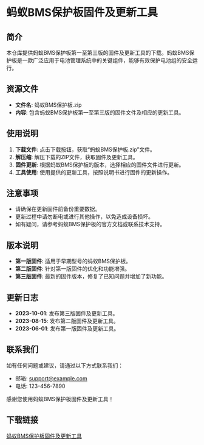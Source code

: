 # 蚂蚁BMS保护板固件及更新工具

## 简介
本仓库提供蚂蚁BMS保护板第一至第三版的固件及更新工具的下载。蚂蚁BMS保护板是一款广泛应用于电池管理系统中的关键组件，能够有效保护电池组的安全运行。

## 资源文件
- **文件名**: 蚂蚁BMS保护板.zip
- **内容**: 包含蚂蚁BMS保护板第一至第三版的固件文件及相应的更新工具。

## 使用说明
1. **下载文件**: 点击下载按钮，获取“蚂蚁BMS保护板.zip”文件。
2. **解压缩**: 解压下载的ZIP文件，获取固件及更新工具。
3. **固件更新**: 根据蚂蚁BMS保护板的版本，选择相应的固件文件进行更新。
4. **工具使用**: 使用提供的更新工具，按照说明书进行固件的更新操作。

## 注意事项
- 请确保在更新固件前备份重要数据。
- 更新过程中请勿断电或进行其他操作，以免造成设备损坏。
- 如有疑问，请参考蚂蚁BMS保护板的官方文档或联系技术支持。

## 版本说明
- **第一版固件**: 适用于早期型号的蚂蚁BMS保护板。
- **第二版固件**: 针对第一版固件的优化和功能增强。
- **第三版固件**: 最新的固件版本，修复了已知问题并增加了新功能。

## 更新日志
- **2023-10-01**: 发布第三版固件及更新工具。
- **2023-08-15**: 发布第二版固件及更新工具。
- **2023-06-01**: 发布第一版固件及更新工具。

## 联系我们
如有任何问题或建议，请通过以下方式联系我们：
- 邮箱: support@example.com
- 电话: 123-456-7890

感谢您使用蚂蚁BMS保护板固件及更新工具！

## 下载链接

[蚂蚁BMS保护板固件及更新工具](https://pan.quark.cn/s/090671cb5169)